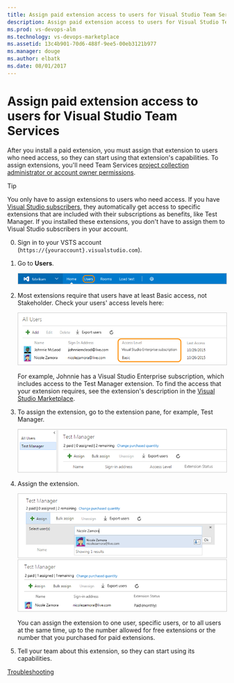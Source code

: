 ```yaml
---
title: Assign paid extension access to users for Visual Studio Team Services
description: Assign paid extension access to users for Visual Studio Team Services
ms.prod: vs-devops-alm
ms.technology: vs-devops-marketplace
ms.assetid: 13c4b901-70d6-488f-9ee5-00eb3121b977 
ms.manager: douge
ms.author: elbatk
ms.date: 08/01/2017
---
```


# Assign paid extension access to users for Visual Studio Team Services

After you install a paid extension, 
you must assign that extension to users who need access, 
so they can start using that extension's capabilities. 
To assign extensions, you'll need Team Services 
[project collection administrator or account owner permissions](./faq-extensions.md#find-owner).

> [!TIP]
> You only have to assign extensions to users who need access. 
> If you have [Visual Studio subscribers](https://marketplace.visualstudio.com/subscriptions), 
> they automatically get access to specific extensions that are included 
> with their subscriptions as benefits, like Test Manager. 
> If you installed these extensions, you don't have to assign 
> them to Visual Studio subscribers in your account. 

0.	Sign in to your VSTS account 
(```https://{youraccount}.visualstudio.com```).

0.	Go to **Users**.

	<img alt="Go to Users" src="../_shared/_img/users-hub-updated-ui.png" style="border: 1px solid #CCCCCC" />

0.	Most extensions require that users have at least Basic access, 
not Stakeholder. Check your users' access levels here:

	<img alt="Check that users have required access" src="_img/assign-extensions/check-user-access.png" style="border: 1px solid #CCCCCC" />

	For example, Johnnie has a Visual Studio Enterprise subscription, 
	which includes access to the Test Manager extension.
	To find the access that your extension requires, see the extension's description 
	in the [Visual Studio Marketplace](https://marketplace.visualstudio.com).

0.	To assign the extension, 
go to the extension pane, for example, Test Manager.

	<img alt="Go to the extension" src="_img/assign-extensions/assign-extension-no-users.png" style="border: 1px solid #CCCCCC" />

0.	Assign the extension. 

	<img alt="Assign extension to users" src="_img/assign-extensions/assign-extension-add-one-user.png" style="border: 1px solid #CCCCCC" />

	<img alt="Extension now assigned" src="_img/assign-extensions/assign-extension-assigned-basic.png" style="border: 1px solid #CCCCCC" />

	You can assign the extension to one user, specific users, 
	or to all users at the same time, up to the number allowed 
	for free extensions or the number that you purchased for paid extensions.

0.	Tell your team about this extension, 
	so they can start using its capabilities.


[Troubleshooting](faq-extensions.md)
